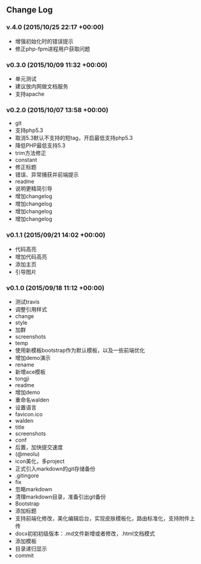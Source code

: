 ## Change Log

### v.4.0 (2015/10/25 22:17 +00:00)
- 增强初始化时的错误提示
- 修正php-fpm进程用户获取问题

### v0.3.0 (2015/10/09 11:32 +00:00)
- 单元测试
- 建议放内网做文档服务
- 支持apache

### v0.2.0 (2015/10/07 13:58 +00:00)
- git
- 支持php5.3
- 取消5.3默认不支持的短tag，开启最低支持php5.3
- 降低PHP最低支持5.3
- trim方法修正
- constant
- 修正标题
- 错误、异常捕获并前端提示
- readme
- 说明更精简引导
- 增加changelog
- 增加changelog
- 增加changelog
- 增加changelog

### v0.1.1 (2015/09/21 14:02 +00:00)
- 代码高亮
- 增加代码高亮
- 添加主页
- 引导图片

### v0.1.0 (2015/09/18 11:12 +00:00)
- 测试travis
- 调整引用样式
- change
- style
- 加群
- screenshots
- temp
- 使用新模板bootstrap作为默认模板，以及一些前端优化
- 增加demo演示
- rename
- 新增ace模板
- tongji
- readme
- 增加demo
- 重命名walden
- 设置语言
- favicon.ico
- walden
- title
- screenshots
- conf
- 后置，加快提交速度
- (@meolu)
- icon美化，多project
- 正式引入markdown的git存储备份
- .gitingore
- fix
- 忽略markdown
- 清理markdown目录，准备引出git备份
- Bootstrap
- 添加标题
- 支持前端化修改，美化编辑后台，实现皮肤模板化，路由标准化，支持附件上传
- docx初初初级版本：.md文件新增或者修改，.html文档模式
- 添加模板
- 目录递归显示
- commit
